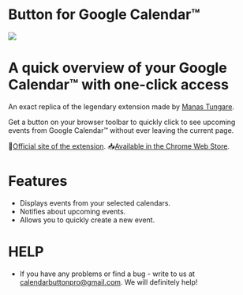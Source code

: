 # Button for Google Calendar™

<img src="https://github.com/calendarbuttonpro/Button-for-Google-Calendar/blob/master/assets/Git%20preview.png" width="auto">
</br>

# A quick overview of your Google Calendar™ with one-click access
An exact replica of the legendary extension made by [Manas Tungare](https://github.com/manastungare).

Get a button on your browser toolbar to quickly click to see upcoming events from Google Calendar™ without ever leaving the current page.

🏡[Official site of the extension](https://buttonforcalendar.app/). 📥[Available in the Chrome Web Store](https://chrome.google.com/webstore/detail/button-for-google-calenda/lfjnmopldodmmdhddmeacgjnjeakjpki).

# Features
 * Displays events from your selected calendars.
 * Notifies about upcoming events.
 * Allows you to quickly create a new event.

# HELP
* If you have any problems or find a bug - write to us at calendarbuttonpro@gmail.com. We will definitely help!
